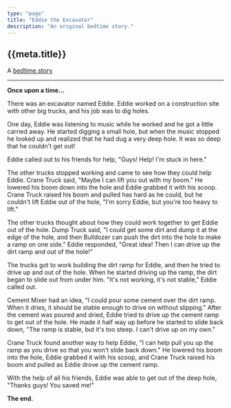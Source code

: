 ```yaml
---
type: "page"
title: "Eddie the Excavator"
description: "An original bedtime story."
---
```


## {{meta.title}}

A [bedtime story](/bedtime-stories)

---

**Once upon a time...**

There was an excavator named Eddie. Eddie worked on a construction site with other big trucks, and his job was to dig holes.

One day, Eddie was listening to music while he worked and he got a little carried away. He started digging a small hole, but when the music stopped he looked up and realized that he had dug a very deep hole. It was so deep that he couldn't get out!

Eddie called out to his friends for help, "Guys! Help! I'm stuck in here."

The other trucks stopped working and came to see how they could help Eddie. Crane Truck said, "Maybe I can lift you out with my boom." He lowered his boom down into the hole and Eddie grabbed it with his scoop. Crane Truck raised his boom and pulled has hard as he could, but he couldn't lift Eddie out of the hole, "I'm sorry Eddie, but you're too heavy to lift."

The other trucks thought about how they could work together to get Eddie out of the hole. Dump Truck said, "I could get some dirt and dump it at the edge of the hole, and then Bulldozer can push the dirt into the hole to make a ramp on one side." Eddie responded, "Great idea! Then I can drive up the dirt ramp and out of the hole!"

The trucks got to work building the dirt ramp for Eddie, and then he tried to drive up and out of the hole. When he started driving up the ramp, the dirt began to slide out from under him. "It's not working, it's not stable," Eddie called out.

Cement Mixer had an idea, "I could pour some cement over the dirt ramp. When it dries, it should be stable enough to drive on without slipping." After the cement was poured and dried, Eddie tried to drive up the cement ramp to get out of the hole. He made it half way up before he started to slide back down, "The ramp is stable, but it's too steep. I can't drive up on my own."

Crane Truck found another way to help Eddie, "I can help pull you up the ramp as you drive so that you won't slide back down." He lowered his boom into the hole, Eddie grabbed it with his scoop, and Crane Truck raised his boom and pulled as Eddie drove up the cement ramp.

With the help of all his friends, Eddie was able to get out of the deep hole, "Thanks guys! You saved me!"

**The end.**